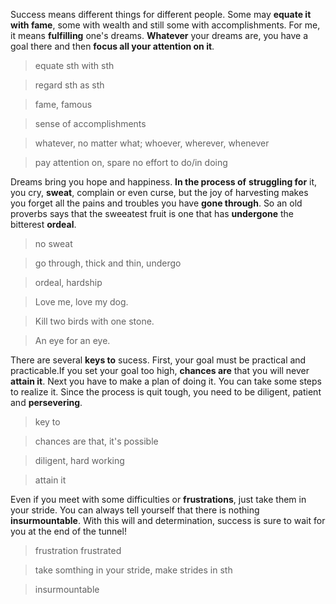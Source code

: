    Success means different things for different people. Some may **equate it with fame**, some with wealth and still some with accomplishments. For me, it means **fulfilling** one's dreams. **Whatever** your dreams are, you have a goal there and then **focus all your attention on it**.
> equate sth with sth



> regard sth as sth



> fame, famous

> sense of accomplishments

> whatever, no matter what; whoever, wherever, whenever

> pay attention on, spare no effort to do/in doing

Dreams bring you hope and happiness. **In the process of** **struggling for** it, you cry, **sweat**, complain or even curse, but the joy of harvesting makes you forget all the pains and troubles you have **gone through**. So an old proverbs says that the sweeatest fruit is one that has **undergone** the bitterest **ordeal**.

> no sweat

> go through, thick and thin, undergo

> ordeal, hardship

> Love me, love my dog.

> Kill two birds with one stone.

> An eye for an eye. 

There are several **keys to** sucess. First, your goal must be practical and practicable.If you set your goal too high, **chances are** that you will never **attain it**. Next you have to make a plan of doing it. You can take some steps to realize it. Since the process is quit tough, you need to be diligent, patient and **persevering**.

> key to

> chances are that, it's possible

> diligent, hard working

> attain it

Even if you meet with some difficulties or **frustrations**, just take them in your stride. You can always tell yourself that there is nothing **insurmountable**. With this will and determination, success is sure to wait for you at the end of the tunnel!

> frustration frustrated

> take somthing in your stride, make strides in sth

> insurmountable

